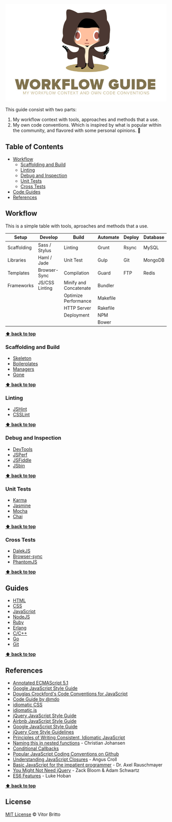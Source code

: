 ![Workflow Guide Logo](logo-wg.jpg "Workflow Guide")

This guide consist with two parts:

1. My workflow context with tools, approaches and methods that a use.
2. My own code conventions. Which is inspired by what is popular within the community, and flavored with some personal opinions. :ghost:

## Table of Contents

- [Workflow](#workflow)
    - [Scaffolding and Build](#scaffolding-and-build)
    - [Linting](#linting)
    - [Debug and Inspection](#debug-and-inspection)
    - [Unit Tests](#unit-tests)
    - [Cross Tests](#cross-tests)
- [Code Guides](#code-guides)
- [References](#references)


## Workflow

This is a simple table with tools, aproaches and methods that a use.

| Setup       | Develop        | Build                  | Automate | Deploy | Database |
|-------------|----------------|------------------------|----------|--------|----------|
| Scaffolding | Sass / Stylus  | Linting                | Grunt    | Rsync  | MySQL    |
| Libraries   | Haml / Jade    | Unit Test              | Gulp     | Git    | MongoDB  |
| Templates   | Browser-Sync   | Compilation            | Guard    | FTP    | Redis    |
| Frameworks  | JS/CSS Linting | Minify and Concatenate | Bundler  |        |          |
|             |                | Optimize Performance   | Makefile |        |          |
|             |                | HTTP Server            | Rakefile |        |          |
|             |                | Deployment             | NPM      |        |          |
|             |                |                        | Bower    |        |          |

**[⬆ back to top](#table-of-contents)**

### Scaffolding and Build

- [Skeleton](https://github.com/vitorbritto/skeleton)
- [Boilerplates](https://github.com/vitorbritto/boilerplates)
- [Managers](https://github.com/vitorbritto/managers)
- [Gone](https://github.com/vitorbritto/gone)

**[⬆ back to top](#table-of-contents)**

### Linting

- [JSHint](https://github.com/vitorbritto/workflow-guide/blob/master/files/.jshintrc)
- [CSSLint](https://github.com/vitorbritto/workflow-guide/blob/master/files/.csslintrc)

**[⬆ back to top](#table-of-contents)**

### Debug and Inspection

- [DevTools](https://developers.google.com/chrome-developer-tools/)
- [JSPerf](http://jsperf.com/)
- [JSFiddle](http://jsfiddle.net/)
- [JSbin](http://jsbin.com/)

**[⬆ back to top](#table-of-contents)**

### Unit Tests

- [Karma](http://karma-runner.github.io/)
- [Jasmine](https://github.com/pivotal/jasmine)
- [Mocha](https://github.com/visionmedia/mocha)
- [Chai](http://chaijs.com/)

**[⬆ back to top](#table-of-contents)**

### Cross Tests

- [DalekJS](http://dalekjs.com/)
- [Browser-sync](http://browsersync.io/)
- [PhantomJS](http://phantomjs.org/)

**[⬆ back to top](#table-of-contents)**


## Guides

- [HTML](guides/html.md)
- [CSS](guides/css.md)
- [JavaScript](guides/javascript.md)
- [NodeJS](guides/nodejs.md)
- [Ruby](guides/ruby.md)
- [Erlang](guides/erlang.md)
- [C/C++](guides/c.md)
- [Go](guides/go.md)
- [Git](guides/git.md)

**[⬆ back to top](#table-of-contents)**


## References

- [Annotated ECMAScript 5.1](http://es5.github.com/)
- [Google JavaScript Style Guide](http://google-styleguide.googlecode.com/svn/trunk/javascriptguide.xml)
- [Douglas Crockford's Code Conventions for JavaScript](http://javascript.crockford.com/code.html)
- [Code Guide by @mdo](https://github.com/mdo/code-guide)
- [idiomatic CSS](https://github.com/necolas/idiomatic-css/)
- [idiomatic.js](https://github.com/rwldrn/idiomatic.js/)
- [jQuery JavaScript Style Guide](http://contribute.jquery.org/style-guide/js/)
- [Airbnb JavaScript Style Guide](https://github.com/airbnb/javascript)
- [Google JavaScript Style Guide](http://google-styleguide.googlecode.com/svn/trunk/javascriptguide.xml)
- [jQuery Core Style Guidelines](http://docs.jquery.com/JQuery_Core_Style_Guidelines)
- [Principles of Writing Consistent, Idiomatic JavaScript](https://github.com/rwldrn/idiomatic.js/)
- [Naming this in nested functions](https://gist.github.com/4135065) - Christian Johansen
- [Conditional Callbacks](https://github.com/airbnb/javascript/issues/52)
- [Popular JavaScript Coding Conventions on Github](http://sideeffect.kr/popularconvention/#javascript)
- [Understanding JavaScript Closures](http://javascriptweblog.wordpress.com/2010/10/25/understanding-javascript-closures/) - Angus Croll
- [Basic JavaScript for the impatient programmer](http://www.2ality.com/2013/06/basic-javascript.html) - Dr. Axel Rauschmayer
- [You Might Not Need jQuery](http://youmightnotneedjquery.com/) - Zack Bloom & Adam Schwartz
- [ES6 Features](https://github.com/lukehoban/es6features) - Luke Hoban

**[⬆ back to top](#table-of-contents)**


## License

[MIT License](http://vitorbritto.mit-license.org/) © Vitor Britto
